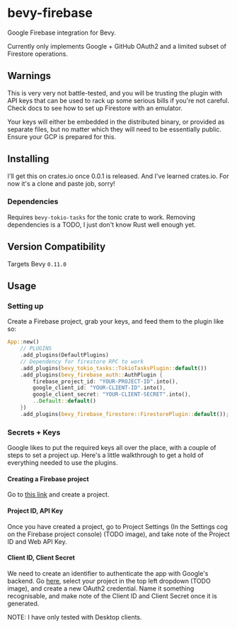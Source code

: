 # bevy-firebase

Google Firebase integration for Bevy.

Currently only implements Google + GitHub OAuth2 and a limited subset of Firestore operations.

## Warnings

This is very very not battle-tested, and you will be trusting the plugin with API keys that can be used to rack up some serious bills if you're not careful. Check docs to see how to set up Firestore with an emulator.

Your keys will either be embedded in the distributed binary, or provided as separate files, but no matter which they will need to be essentially public. Ensure your GCP is prepared for this.

## Installing

<!-- TODO: `cargo add bevy-firebase` -->
I'll get this on crates.io once 0.0.1 is released. And I've learned crates.io. For now it's a clone and paste job, sorry!

### Dependencies

Requires `bevy-tokio-tasks` for the tonic crate to work. Removing dependencies is a TODO, I just don't know Rust well enough yet.

## Version Compatibility

Targets Bevy `0.11.0`

## Usage

### Setting up

Create a Firebase project, grab your keys, and feed them to the plugin like so:

```rs
App::new()
    // PLUGINS
    .add_plugins(DefaultPlugins)
    // Dependency for firestore RPC to work
    .add_plugins(bevy_tokio_tasks::TokioTasksPlugin::default())
    .add_plugins(bevy_firebase_auth::AuthPlugin {
        firebase_project_id: "YOUR-PROJECT-ID".into(),
        google_client_id: "YOUR-CLIENT-ID".into(),
        google_client_secret: "YOUR-CLIENT-SECRET".into(),
        ..Default::default()
    })
    .add_plugins(bevy_firebase_firestore::FirestorePlugin::default());
```

### Secrets + Keys

Google likes to put the required keys all over the place, with a couple of steps to set a project up. Here's a little walkthrough to get a hold of everything needed to use the plugins.

#### Creating a Firebase project

Go to [this link](https://console.firebase.google.com/) and create a project.

#### Project ID, API Key

Once you have created a project, go to Project Settings (In the Settings cog on the Firebase project console) (TODO image), and take note of the Project ID and Web API Key.

#### Client ID, Client Secret

We need to create an identifier to authenticate the app with Google's backend. Go [here](https://console.cloud.google.com/apis/credentials), select your project in the top left dropdown (TODO image), and create a new OAuth2 credential. Name it something recognisable, and make note of the Client ID and Client Secret once it is generated.

NOTE: I have only tested with Desktop clients.
